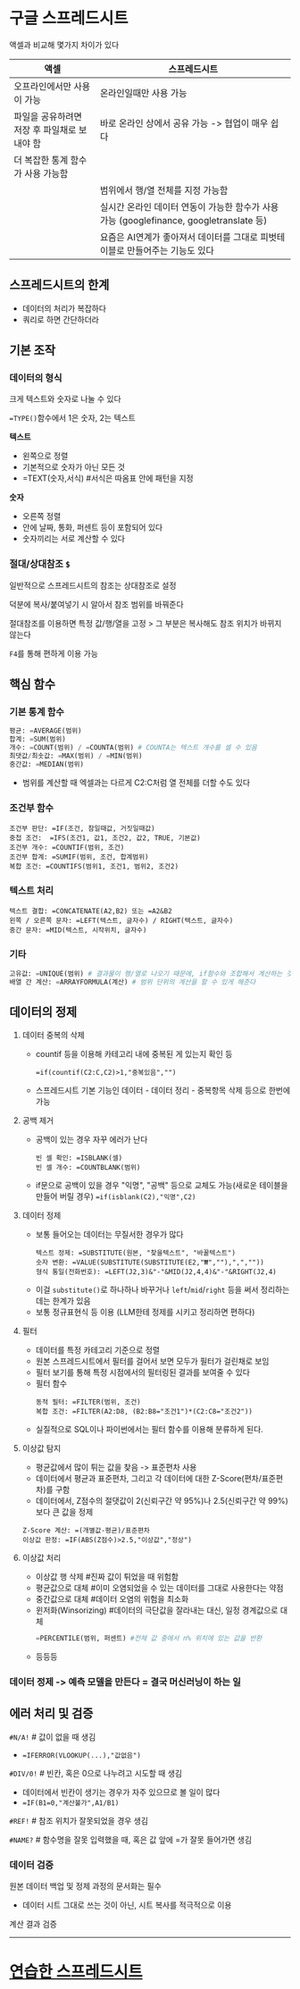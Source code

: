 # 구글 스프레드시트

액셀과 비교해 몇가지 차이가 있다

|액셀|스프레드시트
|---|---
|오프라인에서만 사용이 가능|온라인일때만 사용 가능
|파일을 공유하려면 저장 후 파일채로 보내야 함|바로 온라인 상에서 공유 가능 -> 협업이 매우 쉽다
|더 복잡한 통계 함수가 사용 가능함|
| |범위에서 행/열 전체를 지정 가능함|
| |실시간 온라인 데이터 연동이 가능한 함수가 사용 가능 (googlefinance, googletranslate 등)
| |요즘은 AI연계가 좋아져서 데이터를 그대로 피벗테이블로 만들어주는 기능도 있다

## 스프레드시트의 한계
- 데이터의 처리가 복잡하다
- 쿼리로 하면 간단하더라


## 기본 조작


### 데이터의 형식

크게 텍스트와 숫자로 나눌 수 있다

`=TYPE()`함수에서 1은 숫자, 2는 텍스트

**텍스트**
- 왼쪽으로 정렬
- 기본적으로 숫자가 아닌 모든 것
- =TEXT(숫자,서식) #서식은 따옴표 안에 패턴을 지정

**숫자**
- 오른쪽 정렬
- 안에 날짜, 통화, 퍼센트 등이 포함되어 있다
- 숫자끼리는 서로 계산할 수 있다

### 절대/상대참조 `$`

일반적으로 스프레드시트의 참조는 상대참조로 설정

덕분에 복사/붙여넣기 시 알아서 참조 범위를 바꿔준다

절대참조를 이용하면 특정 값/행/열을 고정 > 그 부분은 복사해도 참조 위치가 바뀌지 않는다

`F4`를 통해 편하게 이용 가능

## 핵심 함수

### 기본 통계 함수

```py
평균: =AVERAGE(범위)
합계: =SUM(범위)
개수: =COUNT(범위) / =COUNTA(범위) # COUNTA는 텍스트 개수를 셀 수 있음
최댓값/최솟값: =MAX(범위) / =MIN(범위)
중간값: =MEDIAN(범위)
```

- 범위를 계산할 때 엑셀과는 다르게 C2:C처럼 열 전체를 더할 수도 있다

### 조건부 함수

```
조건부 판단: =IF(조건, 참일때값, 거짓일때값)
중첩 조건:  =IFS(조건1, 값1, 조건2, 값2, TRUE, 기본값)
조건부 개수: =COUNTIF(범위, 조건)
조건부 합계: =SUMIF(범위, 조건, 합계범위)
복합 조건: =COUNTIFS(범위1, 조건1, 범위2, 조건2)
```

### 텍스트 처리
```
텍스트 결합: =CONCATENATE(A2,B2) 또는 =A2&B2
왼쪽 / 오른쪽 문자: =LEFT(텍스트, 글자수) / RIGHT(텍스트, 글자수)
중간 문자: =MID(텍스트, 시작위치, 글자수)
```

### 기타
```py
고유값: =UNIQUE(범위) # 결과물이 행/열로 나오기 때문에, if함수와 조합해서 계산하는 것도 가능함
배열 간 계산: =ARRAYFORMULA(계산) # 범위 단위의 계산을 할 수 있게 해준다
```

## 데이터의 정제

1. 데이터 중복의 삭제
    - countif 등을 이용해 카테고리 내에 중복된 게 있는지 확인 등
        ```
        =if(countif(C2:C,C2)>1,"중복있음","")
        ```
    - 스프레드시트 기본 기능인 데이터 - 데이터 정리 - 중복항목 삭제 등으로 한번에 가능
        

1. 공백 제거

    - 공백이 있는 경우 자꾸 에러가 난다
        ```
        빈 셀 확인: =ISBLANK(셀)
        빈 셀 개수: =COUNTBLANK(범위)
        ```
    - if문으로 공백이 있을 경우 "익명", "공백" 등으로 교체도 가능(새로운 테이블을 만들어 버릴 경우) `=if(isblank(C2),"익명",C2)`


1. 데이터 정제

    - 보통 들어오는 데이터는 무질서한 경우가 많다
        ```
        텍스트 정제: =SUBSTITUTE(원본, "찾을텍스트", "바꿀텍스트")
        숫자 변환: =VALUE(SUBSTITUTE(SUBSTITUTE(E2,"₩",""),",",""))
        형식 통일(전화번호): =LEFT(J2,3)&"-"&MID(J2,4,4)&"-"&RIGHT(J2,4)
        ```
    - 이걸 `substitute()`로 하나하나 바꾸거나 `left`/`mid`/`right` 등을 써서 정리하는데는 한계가 있음
    - 보통 정규표현식 등 이용 (LLM한테 정제를 시키고 정리하면 편하다)



1. 필터

    - 데이터를 특정 카테고리 기준으로 정렬
    - 원본 스프레드시트에서 필터를 걸어서 보면 모두가 필터가 걸린채로 보임
    - 필터 보기를 통해 특정 시점에서의 필터링된 결과를 보여줄 수 있다
    - 필터 함수
        ```
        동적 필터: =FILTER(범위, 조건)
        복합 조건: =FILTER(A2:D8, (B2:B8="조건1")*(C2:C8="조건2"))
        ```
    - 실질적으로 SQL이나 파이썬에서는 필터 함수를 이용해 분류하게 된다.

1. 이상값 탐지

    - 평균값에서 많이 튀는 값을 찾음 -> 표준편차 사용
    - 데이터에서 평균과 표준편차, 그리고 각 데이터에 대한 Z-Score(편차/표준편차)를 구함
    - 데이터에서, Z점수의 절댓값이 2(신뢰구간 약 95%)나 2.5(신뢰구간 약 99%)보다 큰 값을 정제
    ```
    Z-Score 계산: =(개별값-평균)/표준편차
    이상값 판정: =IF(ABS(Z점수)>2.5,"이상값","정상")
    ```

1. 이상값 처리
    - 이상값 행 삭제 #진짜 값이 튀었을 때 위험함
    - 평균값으로 대체 #이미 오염되었을 수 있는 데이터를 그대로 사용한다는 약점
    - 중간값으로 대체 #데이터 오염의 위험을 최소화
    - 윈저화(Winsorizing) #데이터의 극단값을 잘라내는 대신, 일정 경계값으로 대체
        ```py
        =PERCENTILE(범위, 퍼센트) #전체 값 중에서 n% 위치에 있는 값을 반환
        ```
    - 등등등

### 데이터 정제 -> 예측 모델을 만든다 = 결국 머신러닝이 하는 일

## 에러 처리 및 검증

`#N/A!` # 값이 없을 때 생김
- `=IFERROR(VLOOKUP(...),"값없음")`

`#DIV/0!` # 빈칸, 혹은 0으로 나누려고 시도할 때 생김

- 데이터에서 빈칸이 생기는 경우가 자주 있으므로 볼 일이 많다
- `=IF(B1=0,"계산불가",A1/B1)`

`#REF!` # 참조 위치가 잘못되었을 경우 생김

`#NAME?` # 함수명을 잘못 입력했을 때, 혹은 값 앞에 =가 잘못 들어가면 생김


### 데이터 검증

원본 데이터 백업 및 정제 과정의 문서화는 필수
- 데이터 시트 그대로 쓰는 것이 아닌, 시트 복사를 적극적으로 이용

계산 결과 검증

---

# [연습한 스프레드시트](https://docs.google.com/spreadsheets/d/1l-SyxknefP-Q5HGLKcNUxFW2119xtt59KtYfkyoNJPY/edit?usp=sharing)